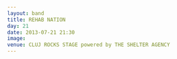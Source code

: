 ```yaml
---
layout: band
title: REHAB NATION
day: 21
date: 2013-07-21 21:30
image: 
venue: CLUJ ROCKS STAGE powered by THE SHELTER AGENCY
---
```



